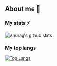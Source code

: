 ## About me 👋

<!--
**ryanlucaslemos/ryanlucaslemos** is a ✨ _special_ ✨ repository because its `README.md` (this file) appears on your GitHub profile.

Here are some ideas to get you started:

- 🔭 I’m currently working on ...
- 🌱 I’m currently learning ...
- 👯 I’m looking to collaborate on ...
- 🤔 I’m looking for help with ...
- 💬 Ask me about ...
- 📫 How to reach me: ...
- 😄 Pronouns: ...
- ⚡ Fun fact: ...
-->
### My stats ⚡
![Anurag's github stats](https://github-readme-stats.vercel.app/api?username=ryanlucaslemos&show_icons=true&theme=radical)

### My top langs
[![Top Langs](https://github-readme-stats.vercel.app/api/top-langs/?username=ryanlucaslemos)](https://github.com/anuraghazra/github-readme-stats)
